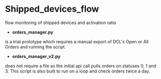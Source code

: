 # Shipped_devices_flow
flow monitoring of shipped devices and activation ratio

- **orders_manager.py**

is a trial prototype which requires a manual export of DCL's Open or All Orders and running the script.

- **orders_manager_v2.py**


does not require a file as the initial api call pulls orders on statuses 0, 1 and 3.
This script is also built to run on a loop and check orders twice a day.
